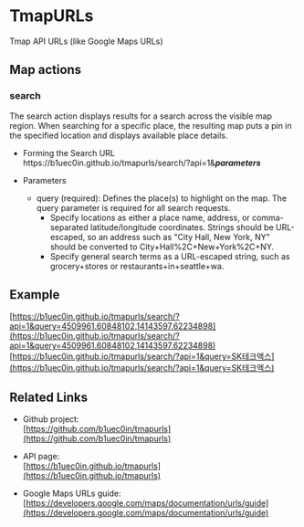 # TmapURLs

Tmap API URLs  (like Google Maps URLs)

## Map actions
### search
The search action displays results for a search across the visible map region. When searching for a specific place, the resulting map puts a pin in the specified location and displays available place details.

* Forming the Search URL<br/>
  https<i></i>://b1uec0in.github.io/tmapurls/search/?api=1&***parameters***

* Parameters<br/>
  * query (required): Defines the place(s) to highlight on the map. The query parameter is required for all search requests.<br/>
    * Specify locations as either a place name, address, or comma-separated latitude/longitude coordinates. Strings should be URL-escaped, so an address such as "City Hall, New York, NY" should be converted to City+Hall%2C+New+York%2C+NY.<br/>
    * Specify general search terms as a URL-escaped string, such as grocery+stores or restaurants+in+seattle+wa.



## Example
[https://b1uec0in.github.io/tmapurls/search/?api=1&query=4509961.60848102,14143597.62234898](https://b1uec0in.github.io/tmapurls/search/?api=1&query=4509961.60848102,14143597.62234898)
[https://b1uec0in.github.io/tmapurls/search/?api=1&query=SK테크엑스](https://b1uec0in.github.io/tmapurls/search/?api=1&query=SK테크엑스)

## Related Links
* Github project:<br/>
[https://github.com/b1uec0in/tmapurls](https://github.com/b1uec0in/tmapurls)

* API page:<br/>
[https://b1uec0in.github.io/tmapurls](https://b1uec0in.github.io/tmapurls)

* Google Maps URLs guide:<br/>
[https://developers.google.com/maps/documentation/urls/guide](https://developers.google.com/maps/documentation/urls/guide)

